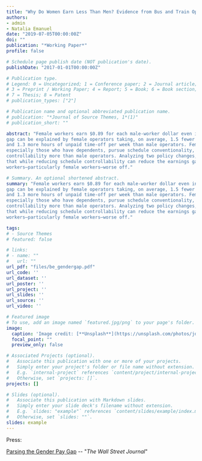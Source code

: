 ```yaml
---
title: "Why Do Women Earn Less Than Men? Evidence from Bus and Train Operators"
authors:
- admin
- Natalia Emanuel
date: "2019-07-05T00:00:00Z"
doi: ""
publication: "*Working Paper*"
profile: false

# Schedule page publish date (NOT publication's date).
publishDate: "2017-01-01T00:00:00Z"

# Publication type.
# Legend: 0 = Uncategorized; 1 = Conference paper; 2 = Journal article;
# 3 = Preprint / Working Paper; 4 = Report; 5 = Book; 6 = Book section;
# 7 = Thesis; 8 = Patent
# publication_types: ["2"]

# Publication name and optional abbreviated publication name.
# publication: "*Journal of Source Themes, 1*(1)"
# publication_short: ""

abstract: "Female workers earn $0.89 for each male-worker dollar even in a unionized workplace where tasks, wages, and promotion schedules are identical for men and women by design. We use administrative time card data on bus and train operators to show that the earnings
gap can be explained by female operators taking, on average, 1.5 fewer hours of overtime
and 1.3 more hours of unpaid time-off per week than male operators. Female operators,
especially those who have dependents, pursue schedule conventionality, predictability, and
controllability more than male operators. Analyzing two policy changes, we demonstrate
that while reducing schedule controllability can reduce the earnings gap, it can also make
workers—particularly female workers—worse off."

# Summary. An optional shortened abstract.
summary: "Female workers earn $0.89 for each male-worker dollar even in a unionized workplace where tasks, wages, and promotion schedules are identical for men and women by design. We use administrative time card data on bus and train operators to show that the earnings
gap can be explained by female operators taking, on average, 1.5 fewer hours of overtime
and 1.3 more hours of unpaid time-off per week than male operators. Female operators,
especially those who have dependents, pursue schedule conventionality, predictability, and
controllability more than male operators. Analyzing two policy changes, we demonstrate
that while reducing schedule controllability can reduce the earnings gap, it can also make
workers—particularly female workers—worse off."

tags:
# - Source Themes
# featured: false

# links:
# - name: ""
#   url: ""
url_pdf: "files/be_gendergap.pdf"
url_code: ''
url_dataset: ''
url_poster: ''
url_project: ''
url_slides: ''
url_source: ''
url_video: ''

# Featured image
# To use, add an image named `featured.jpg/png` to your page's folder. 
image:
  caption: 'Image credit: [**Unsplash**](https://unsplash.com/photos/jdD8gXaTZsc)'
  focal_point: ""
  preview_only: false

# Associated Projects (optional).
#   Associate this publication with one or more of your projects.
#   Simply enter your project's folder or file name without extension.
#   E.g. `internal-project` references `content/project/internal-project/index.md`.
#   Otherwise, set `projects: []`.
projects: []

# Slides (optional).
#   Associate this publication with Markdown slides.
#   Simply enter your slide deck's filename without extension.
#   E.g. `slides: "example"` references `content/slides/example/index.md`.
#   Otherwise, set `slides: ""`.
slides: example
---
```


Press:

[Parsing the Gender Pay Gap](https://www.wsj.com/articles/parsing-the-gender-pay-gap-1542917969) -- "*The Wall Street Journal*"
